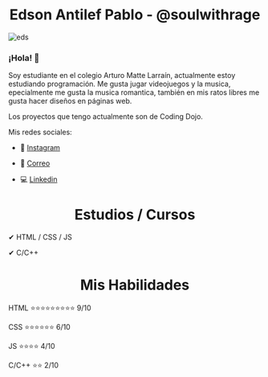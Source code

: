 ### <h1 align="center">Edson Antilef Pablo - @soulwithrage</h1>



![eds](https://user-images.githubusercontent.com/101188188/196086424-c9952e57-9ebe-47c7-af71-820535b3b1de.jpeg)







### <h3>¡Hola! 👋 </h3> 
Soy estudiante en el colegio Arturo Matte Larraín, actualmente estoy estudiando programación. Me gusta jugar videojuegos y la musica, epecialmente me gusta la musica romantica, también en mis ratos libres me gusta hacer diseños en páginas web.


Los proyectos que tengo actualmente son de Coding Dojo.

Mis redes sociales:

- 📱 [Instagram](https://www.instagram.com/soulwithrage/)

- 📧 [Correo](mailto:@edson.antilef.torres@alumnos.sip.cl)

- 💻 [Linkedin](https://www.linkedin.com/in/edson-antilef-torres-54a459249)
</h1>
<!--
**xsoulwithrage/xsoulwithrage** is a ✨ _special_ ✨ repository because its `README.md` (this file) appears on your GitHub profile.
--!>







### <h1 align="center">Estudios / Cursos </h1>

✔ HTML / CSS / JS

✔  C/C++





### <h1 align="center">Mis Habilidades</h1>

HTML
⭐⭐⭐⭐⭐⭐⭐⭐⭐ 9/10

CSS
⭐⭐⭐⭐⭐⭐ 6/10

JS
⭐⭐⭐⭐ 4/10

C/C++
⭐⭐ 2/10




